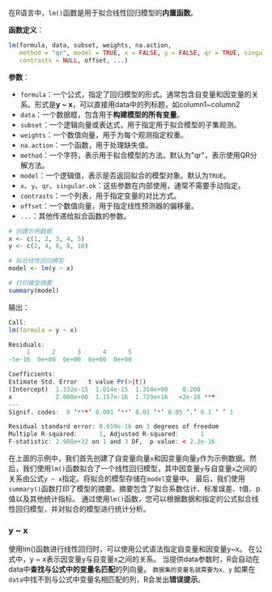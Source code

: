 在R语言中，`lm()`函数是用于拟合线性回归模型的**内置函数**。

**函数定义**：
```R
lm(formula, data, subset, weights, na.action,
   method = "qr", model = TRUE, x = FALSE, y = FALSE, qr = TRUE, singular.ok = TRUE,
   contrasts = NULL, offset, ...)
```

**参数**：
- `formula`：一个公式，指定了回归模型的形式。通常包含自变量和因变量的关系。形式是**y ~ x**，可以直接用data中的列标题，如column1~column2
- `data`：一个数据框，包含用于**构建模型的所有变量**。
- `subset`：一个逻辑向量或表达式，用于指定用于拟合模型的子集观测。
- `weights`：一个数值向量，用于为每个观测指定权重。
- `na.action`：一个函数，用于处理缺失值。
- `method`：一个字符，表示用于拟合模型的方法。默认为"qr"，表示使用QR分解方法。
- `model`：一个逻辑值，表示是否返回拟合的模型对象。默认为`TRUE`。
- `x`、`y`、`qr`、`singular.ok`：这些参数在内部使用，通常不需要手动指定。
- `contrasts`：一个列表，用于指定变量的对比方式。
- `offset`：一个数值向量，用于指定线性预测器的偏移量。
- `...`：其他传递给拟合函数的参数。

```R
# 创建示例数据
x <- c(1, 2, 3, 4, 5)
y <- c(2, 4, 6, 8, 10)

# 拟合线性回归模型
model <- lm(y ~ x)

# 打印模型摘要
summary(model)
```

输出：
```r
Call:
lm(formula = y ~ x)

Residuals:
     1      2      3      4      5 
-5e-16  0e+00  0e+00  0e+00  0e+00 

Coefficients:
Estimate Std. Error   t value Pr(>|t|)    
(Intercept)  1.332e-15  1.014e-15  1.314e+00    0.268    
x            2.000e+00  1.157e-16  1.729e+16   <2e-16 ***
---
Signif. codes:  0 ‘***’ 0.001 ‘**’ 0.01 ‘*’ 0.05 ‘.’ 0.1 ‘ ’ 1

Residual standard error: 8.659e-16 on 3 degrees of freedom
Multiple R-squared:      1,	Adjusted R-squared:      1 
F-statistic: 2.988e+32 on 1 and 3 DF,  p-value: < 2.2e-16
```

在上面的示例中，我们首先创建了自变量向量`x`和因变量向量`y`作为示例数据。然后，我们使用`lm()`函数拟合了一个线性回归模型，其中因变量`y`与自变量`x`之间的关系由公式`y ~ x`指定。将拟合的模型存储在`model`变量中。
最后，我们使用`summary()`函数打印了模型的摘要。摘要包含了拟合系数估计、标准误差、t值、p值以及其他统计指标。
通过使用`lm()`函数，您可以根据数据和指定的公式拟合线性回归模型，并对拟合的模型进行统计分析。

### y ~ x
使用lm()函数进行线性回归时，可以使用公式语法指定自变量和因变量y~x。
在公式中，y ~ x表示因变量y与自变量x之间的关系。
当提供data参数时，R会自动在data中**查找与公式中的变量名匹配**的列向量。
`数据集的变量名就需要为x、y`
如果在`data`中找不到与公式中变量名相匹配的列，R会发出**错误提示**。

